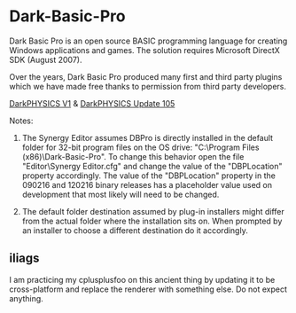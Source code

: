 # Dark-Basic-Pro
Dark Basic Pro is an open source BASIC programming language for creating Windows applications and games. The solution requires Microsoft DirectX SDK (August 2007).

Over the years, Dark Basic Pro produced many first and third party plugins which we have made free thanks to permission from third party developers.

[DarkPHYSICS V1](http://fstore.thegamecreators.com/DarkBasicPro/DarkPhysics_v1.zip) & 
[DarkPHYSICS Update 105](http://fstore.thegamecreators.com/DarkBasicPro/DarkPhysics_Update_105.zip)

Notes:

1. The Synergy Editor assumes DBPro is directly installed in the default folder for 32-bit program files on the OS drive: "C:\Program Files (x86)\Dark-Basic-Pro\". To change this behavior open the file "Editor\Synergy Editor.cfg" and change the value of the "DBPLocation" property accordingly. The value of the "DBPLocation" property in the 090216 and 120216 binary releases has a placeholder value used on development that most likely will need to be changed.

2. The default folder destination assumed by plug-in installers might differ from the actual folder where the installation sits on. When prompted by an installer to choose a different destination do it accordingly.


## iliags
I am practicing my cplusplusfoo on this ancient thing by updating it to be cross-platform and replace the renderer with something else. Do not expect anything.